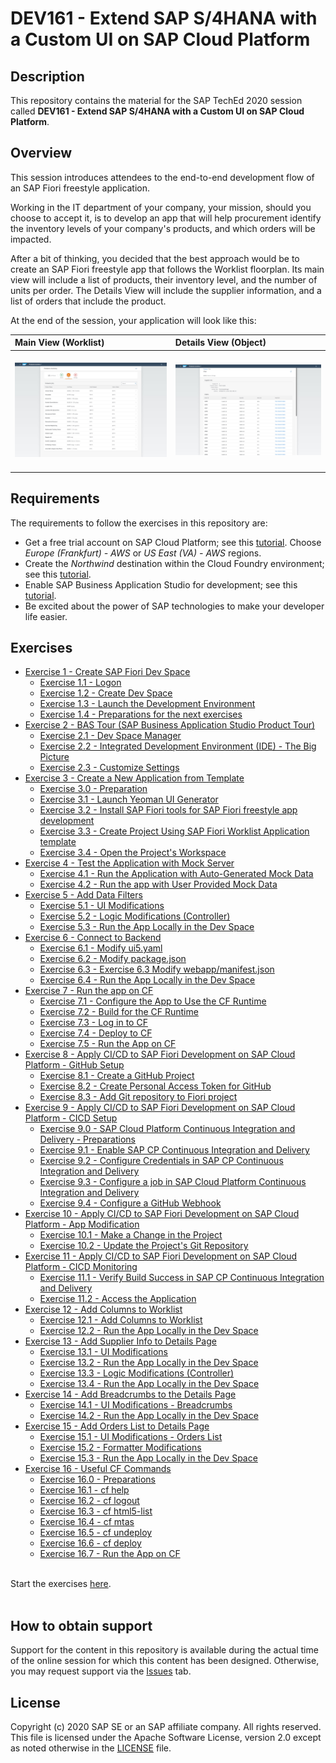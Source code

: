 # DEV161 - Extend SAP S/4HANA with a Custom UI on SAP Cloud Platform

## Description

This repository contains the material for the SAP TechEd 2020 session called **DEV161 - Extend SAP S/4HANA with a Custom UI on SAP Cloud Platform**.

## Overview

This session introduces attendees to the end-to-end development flow of an SAP Fiori freestyle application.

Working in the IT department of your company, your mission, should you choose to accept it, is to develop an app that will help procurement identify the inventory levels of your company's products, and which orders will be impacted.

After a bit of thinking, you decided that the best approach would be to create an SAP Fiori freestyle app that follows the Worklist floorplan. Its main view will include a list of products, their inventory level, and the number of units per order. The Details View will include the supplier information, and a list of orders that include the product.

At the end of the session, your application will look like this:

| Main View (Worklist) | Details View (Object)|
|:-----|:----------|
| <br>![](exercises/ex12/images/2020-10_BAS_Preview_Application_Start-5_.jpg)<br><br> | <br>![](exercises/ex15/images/2020-10_BAS_App_Object_View_After_Orders_Table_.jpg)<br><br> |

## Requirements

The requirements to follow the exercises in this repository are:
- Get a free trial account on SAP Cloud Platform; see this [tutorial](https://developers.sap.com/tutorials/hcp-create-trial-account.html). Choose *Europe (Frankfurt) - AWS* or *US East (VA) - AWS* regions.
- Create the *Northwind* destination within the Cloud Foundry environment; see this [tutorial](https://developers.sap.com/tutorials/cp-cf-create-destination.html).
- Enable SAP Business Application Studio for development; see this [tutorial](https://developers.sap.com/tutorials/appstudio-onboarding.html).
- Be excited about the power of SAP technologies to make your developer life easier.

## Exercises

- [Exercise 1 - Create SAP Fiori Dev Space](exercises/ex1/)
    - [Exercise 1.1 - Logon](exercises/ex1#exercise-11---Logon)
    - [Exercise 1.2 - Create Dev Space](exercises/ex1#exercise-12---create-dev-space)
    - [Exercise 1.3 - Launch the Development Environment](exercises/ex1#exercise-13---launch-the-development-environment)
    - [Exercise 1.4 - Preparations for the next exercises](exercises/ex1#exercise-14---preparations-for-the-next-exercises)
- [Exercise 2 - BAS Tour (SAP Business Application Studio Product Tour)](exercises/ex2/)
    - [Exercise 2.1 - Dev Space Manager](exercises/ex2#exercise-21---dev-space-manager)
    - [Exercise 2.2 - Integrated Development Environment (IDE) - The Big Picture](exercises/ex2#exercise-22---integrated-development-environment-(ide)---the-big-picture)
    - [Exercise 2.3 - Customize Settings](exercises/ex2#exercise-23---customize-settings)
- [Exercise 3 - Create a New Application from Template](exercises/ex3/)
    - [Exercise 3.0 - Preparation](exercises/ex3#exercise-30---preparation)
    - [Exercise 3.1 - Launch Yeoman UI Generator](exercises/ex3#exercise-31---launch-yeoman-ui-generator)
    - [Exercise 3.2 - Install SAP Fiori tools for SAP Fiori freestyle app development](exercises/ex3#exercise-32---install-sap-fiori-tools-for-sap-fiori-freestyle-app-development)
    - [Exercise 3.3 - Create Project Using SAP Fiori Worklist Application template](exercises/ex3#exercise-31---create-project-using-sap-fiori-worklist-application-template)
    - [Exercise 3.4 - Open the Project's Workspace](exercises/ex3#exercise-34---open-the-project's-workspace)
- [Exercise 4 - Test the Application with Mock Server](exercises/ex4/)
    - [Exercise 4.1 - Run the Application with Auto-Generated Mock Data](exercises/ex4#exercise-41---run-the-application-with-auto-generated-mock-data)
    - [Exercise 4.2 - Run the app with User Provided Mock Data](exercises/ex2#Exercise-42---run-the-application-with-user-provided-mock-data)
- [Exercise 5 - Add Data Filters](exercises/ex5/)
    - [Exercise 5.1 - UI Modifications](exercises/ex5#exercise-51---ui-modifications)
    - [Exercise 5.2 - Logic Modifications (Controller)](exercises/ex5#exercise-52---logic-modifications-(controller))
    - [Exercise 5.3 - Run the App Locally in the Dev Space](exercises/ex5#exercise-53---run-the-app-locally-in-the-dev-space)
- [Exercise 6 - Connect to Backend](exercises/ex6/)
    - [Exercise 6.1 - Modify ui5.yaml](exercises/ex6#exercise-61---modify-ui5yaml)
    - [Exercise 6.2 - Modify package.json](exercises/ex6#exercise-62---modify-packagejson)
    - [Exercise 6.3 - Exercise 6.3 Modify webapp/manifest.json](exercises/ex6#exercise-63---modify-webapp/manifestjson)
    - [Exercise 6.4 - Run the App Locally in the Dev Space](exercises/ex6#exercise-64---run-the-app-locally-in-the-dev-space)
- [Exercise 7 - Run the app on CF](exercises/ex7/)
    - [Exercise 7.1 - Configure the App to Use the CF Runtime](exercises/ex7#exercise-71---configure-the-app-to-use-the-cf-runtime)
    - [Exercise 7.2 - Build for the CF Runtime](exercises/ex7#exercise-72---build-for-the-cf-runtime)
    - [Exercise 7.3 - Log in to CF](exercises/ex7#exercise-73---log-in-to-cf)
    - [Exercise 7.4 - Deploy to CF](exercises/ex7#exercise-74---deploy-to-cf)
    - [Exercise 7.5 - Run the App on CF](exercises/ex7#exercise-75---run-the-app-on-cf)
- [Exercise 8 - Apply CI/CD to SAP Fiori Development on SAP Cloud Platform - GitHub Setup](exercises/ex8/)
    - [Exercise 8.1 - Create a GitHub Project](exercises/ex8#exercise-81---create-a-github-project)
    - [Exercise 8.2 - Create Personal Access Token for GitHub](exercises/ex8#exercise-82---create-personal-access-token-for-github)
    - [Exercise 8.3 - Add Git repository to Fiori project](exercises/ex8#exercise-83---add-git-repository-to-fiori-project)
- [Exercise 9 - Apply CI/CD to SAP Fiori Development on SAP Cloud Platform - CICD Setup](exercises/ex9/)
    - [Exercise 9.0 - SAP Cloud Platform Continuous Integration and Delivery - Preparations](exercises/ex9#exercise-90---sap-cloud-platform-continuous-integration-and-delivery---preparations)
    - [Exercise 9.1 - Enable SAP CP Continuous Integration and Delivery](exercises/ex9#exercise-91---enable-sap-cp-continuous-integration-and-delivery)
    - [Exercise 9.2 - Configure Credentials in SAP CP Continuous Integration and Delivery](exercises/ex9#exercise-92---configure-credentials-in-sap-cp-continuous-integration-and-delivery)
    - [Exercise 9.3 - Configure a job in SAP Cloud Platform Continuous Integration and Delivery](exercises/ex9#exercise-93---configure-a-job-in-sap-cloud-platform-continuous-integration-and-delivery)
    - [Exercise 9.4 - Configure a GitHub Webhook](exercises/ex9#exercise-94---configure-a-github-webhook)
- [Exercise 10 - Apply CI/CD to SAP Fiori Development on SAP Cloud Platform - App Modification](exercises/ex10/)
    - [Exercise 10.1 - Make a Change in the Project](exercises/ex10#exercise-101---make-a-change-in-the-project)
    - [Exercise 10.2 - Update the Project's Git Repository](exercises/ex10#exercise-102---update-the-project's-git-repository)
- [Exercise 11 - Apply CI/CD to SAP Fiori Development on SAP Cloud Platform - CICD Monitoring](exercises/ex11/)
    - [Exercise 11.1 - Verify Build Success in SAP CP Continuous Integration and Delivery](exercises/ex11#exercise-111---verify-build-success-in-sap-cp-continuous-integration-and-delivery)
    - [Exercise 11.2 - Access the Application](exercises/ex11#exercise-112---access-the-application)
- [Exercise 12 - Add Columns to Worklist](exercises/ex12/)
    - [Exercise 12.1 - Add Columns to Worklist](exercises/ex12#exercise-121---add-columns-to-worklist)
    - [Exercise 12.2 - Run the App Locally in the Dev Space](exercises/ex12#exercise-122---run-the-app-locally-in-the-dev-space)
- [Exercise 13 - Add Supplier Info to Details Page](exercises/ex13/)
    - [Exercise 13.1 - UI Modifications](exercises/ex13#exercise-131---ui-modifications)
    - [Exercise 13.2 - Run the App Locally in the Dev Space](exercises/ex13#exercise-132---run-the-app-locally-in-the-dev-space)
    - [Exercise 13.3 - Logic Modifications (Controller)](exercises/ex13#exercise-133---logic-modifications-(controller))
    - [Exercise 13.4 - Run the App Locally in the Dev Space](exercises/ex13#exercise-134---run-the-app-locally-in-the-dev-space)
- [Exercise 14 - Add Breadcrumbs to the Details Page](exercises/ex14/)
    - [Exercise 14.1 - UI Modifications - Breadcrumbs](exercises/ex14#exercise-141---ui-modifications---breadcrumbs)
    - [Exercise 14.2 - Run the App Locally in the Dev Space](exercises/ex14#exercise-142---run-the-app-locally-in-the-dev-space)
- [Exercise 15 - Add Orders List to Details Page](exercises/ex15/)
    - [Exercise 15.1 - UI Modifications - Orders List](exercises/ex15#exercise-151---ui-modifications---orders-list)
    - [Exercise 15.2 - Formatter Modifications](exercises/ex15#exercise-152---formatter-modifications)
    - [Exercise 15.3 - Run the App Locally in the Dev Space](exercises/ex15#exercise-153---run-the-app-locally-in-the-dev-space)
- [Exercise 16 - Useful CF Commands](exercises/ex16/)
    - [Exercise 16.0 - Preparations](exercises/ex16#exercise-160---preparations)
    - [Exercise 16.1 - cf help](exercises/ex16#Exercise-161---cf-help)
    - [Exercise 16.2 - cf logout](exercises/ex16#Exercise-162---cf-logout)
    - [Exercise 16.3 - cf html5-list](exercises/ex16#Exercise-163---cf-html5-list)
    - [Exercise 16.4 - cf mtas](exercises/ex16#Exercise-164---cf-mtas)
    - [Exercise 16.5 - cf undeploy](exercises/ex16#Exercise-165---cf-undeploy)
    - [Exercise 16.6 - cf deploy](exercises/ex16#Exercise-166---cf-deploy)
    - [Exercise 16.7 - Run the App on CF](exercises/ex16#Exercise-167---run-the-app-on-cf)

<br>Start the exercises [here](exercises/ex1/).<br><br>

## How to obtain support

Support for the content in this repository is available during the actual time of the online session for which this content has been designed. Otherwise, you may request support via the [Issues](../../issues) tab.

## License
Copyright (c) 2020 SAP SE or an SAP affiliate company. All rights reserved. This file is licensed under the Apache Software License, version 2.0 except as noted otherwise in the [LICENSE](LICENSES/Apache-2.0.txt) file.
